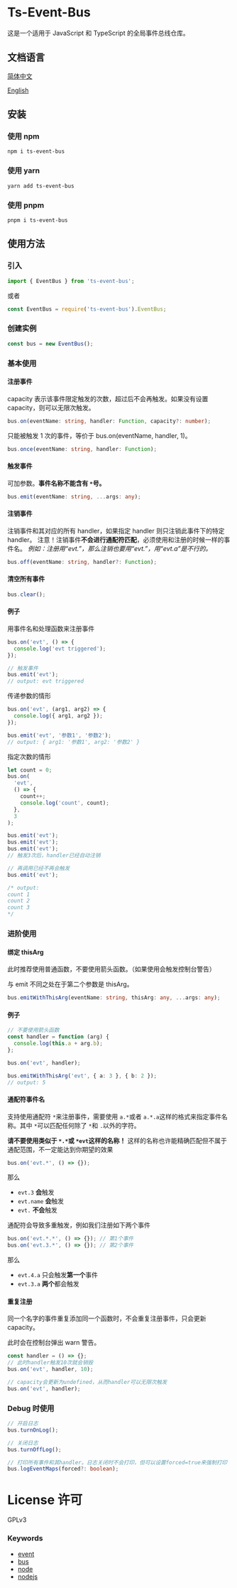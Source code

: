 # Ts-Event-Bus

这是一个适用于 JavaScript 和 TypeScript 的全局事件总线仓库。

## 文档语言

[简体中文](README.md)

[English](readme/README_en.md)

## 安装

### 使用 npm

```shell
npm i ts-event-bus
```

### 使用 yarn

```shell
yarn add ts-event-bus
```

### 使用 pnpm

```shell
pnpm i ts-event-bus
```

## 使用方法

### 引入

```typescript
import { EventBus } from 'ts-event-bus';
```

或者

```typescript
const EventBus = require('ts-event-bus').EventBus;
```

### 创建实例

```typescript
const bus = new EventBus();
```

### 基本使用

#### 注册事件

capacity 表示该事件限定触发的次数，超过后不会再触发。如果没有设置 capacity，则可以无限次触发。

```typescript
bus.on(eventName: string, handler: Function, capacity?: number);
```

只能被触发 1 次的事件，等价于 bus.on(eventName, handler, 1)。

```typescript
bus.once(eventName: string, handler: Function);
```

#### 触发事件

可加参数。**事件名称不能含有 `*`号。**

```typescript
bus.emit(eventName: string, ...args: any);
```

#### 注销事件

注销事件和其对应的所有 handler，如果指定 handler 则只注销此事件下的特定 handler。
注意！注销事件**不会进行通配符匹配**，必须使用和注册的时候一样的事件名。
_例如：注册用“evt.”，那么注销也要用“evt.”，用“evt.a”是不行的。_

```typescript
bus.off(eventName: string, handler?: Function);
```

#### 清空所有事件

```typescript
bus.clear();
```

#### 例子

用事件名和处理函数来注册事件

```typescript
bus.on('evt', () => {
  console.log('evt triggered');
});

// 触发事件
bus.emit('evt');
// output: evt triggered
```

传递参数的情形

```typescript
bus.on('evt', (arg1, arg2) => {
  console.log({ arg1, arg2 });
});

bus.emit('evt', '参数1', '参数2');
// output: { arg1: '参数1', arg2: '参数2' }
```

指定次数的情形

```typescript
let count = 0;
bus.on(
  'evt',
  () => {
    count++;
    console.log('count', count);
  },
  3
);

bus.emit('evt');
bus.emit('evt');
bus.emit('evt');
// 触发3次后，handler已经自动注销

// 再调用已经不再会触发
bus.emit('evt');

/* output:
count 1
count 2
count 3
*/
```

### 进阶使用

#### 绑定 thisArg

此时推荐使用普通函数，不要使用箭头函数。（如果使用会触发控制台警告）

与 emit 不同之处在于第二个参数是 thisArg。

```typescript
bus.emitWithThisArg(eventName: string, thisArg: any, ...args: any);
```

#### 例子

```typescript
// 不要使用箭头函数
const handler = function (arg) {
  console.log(this.a + arg.b);
};

bus.on('evt', handler);

bus.emitWithThisArg('evt', { a: 3 }, { b: 2 });
// output: 5
```

#### 通配符事件名

支持使用通配符 `*`来注册事件，需要使用 `a.*`或者 `a.*.a`这样的格式来指定事件名称。其中 `*`可以匹配任何除了 `*`和 `.`以外的字符。

**请不要使用类似于 `*.*`或 `*evt`这样的名称！** 这样的名称也许能精确匹配但不属于通配范围，不一定能达到你期望的效果

```typescript
bus.on('evt.*', () => {});
```

那么

- `evt.3` **会**触发
- `evt.name` **会**触发
- `evt.` **不会**触发

通配符会导致多重触发，例如我们注册如下两个事件

```typescript
bus.on('evt.*.*', () => {}); // 第1个事件
bus.on('evt.3.*', () => {}); // 第2个事件
```

那么

- `evt.4.a` 只会触发**第一个**事件
- `evt.3.a` **两个**都会触发

#### 重复注册

同一个名字的事件重复添加同一个函数时，不会重复注册事件，只会更新 capacity。

此时会在控制台弹出 warn 警告。

```typescript
const handler = () => {};
// 此时handler触发10次就会销毁
bus.on('evt', handler, 10);

// capacity会更新为undefined，从而handler可以无限次触发
bus.on('evt', handler);
```

### Debug 时使用

```typescript
// 开启日志
bus.turnOnLog();

// 关闭日志
bus.turnOffLog();

// 打印所有事件和其handler。日志关闭时不会打印，但可以设置forced=true来强制打印
bus.logEventMaps(forced?: boolean);
```

# License 许可

GPLv3

### Keywords

- [event](https://www.npmjs.com/search?q=keywords:event)
- [bus](https://www.npmjs.com/search?q=keywords:bus)
- [node](https://www.npmjs.com/search?q=keywords:node)
- [nodejs](https://www.npmjs.com/search?q=keywords:nodejs)

